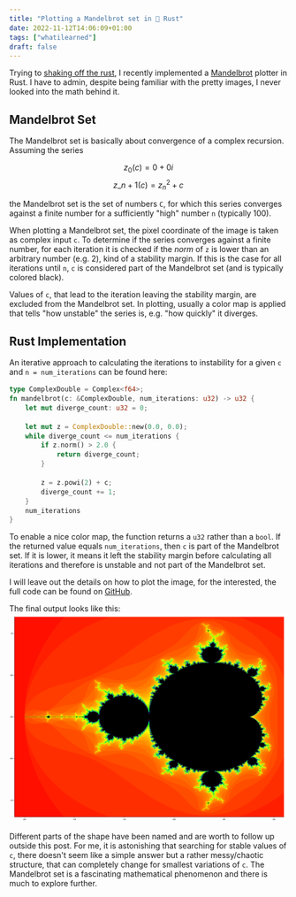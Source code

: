 ```yaml
---
title: "Plotting a Mandelbrot set in 🦀 Rust"
date: 2022-11-12T14:06:09+01:00
tags: ["whatilearned"]
draft: false
---
```


Trying to [shaking off the rust](https://sotr.blog), I recently implemented a
[Mandelbrot](https://en.wikipedia.org/wiki/Mandelbrot_set) plotter in Rust. I
have to admin, despite being familiar with the pretty images, I never looked
into the math behind it.

## Mandelbrot Set

The Mandelbrot set is basically about convergence of a complex recursion.
Assuming the series

$$ z_0(c) = 0 + 0i $$
$$ z\_{n+1}(c) = z_n^2 + c $$

the Mandelbrot set is the set of numbers `C`, for which this series converges
against a finite number for a sufficiently "high" number `n` (typically 100).

When plotting a Mandelbrot set, the pixel coordinate of the image is taken as
complex input `c`. To determine if the series converges against a finite
number, for each iteration it is checked if the _norm_ of `z` is lower than an
arbitrary number (e.g. 2), kind of a stability margin. If this is the case
for all iterations until `n`, `c` is considered part of the Mandelbrot set (and
is typically colored black).

Values of `c`, that lead to the iteration leaving the stability margin, are
excluded from the Mandelbrot set. In plotting, usually a color map is applied
that tells "how unstable" the series is, e.g. "how quickly" it diverges.

## Rust Implementation

An iterative approach to calculating the iterations to instability for a given
`c` and `n = num_iterations` can be found here:

```rust
type ComplexDouble = Complex<f64>;
fn mandelbrot(c: &ComplexDouble, num_iterations: u32) -> u32 {
    let mut diverge_count: u32 = 0;

    let mut z = ComplexDouble::new(0.0, 0.0);
    while diverge_count <= num_iterations {
        if z.norm() > 2.0 {
            return diverge_count;
        }

        z = z.powi(2) + c;
        diverge_count += 1;
    }
    num_iterations
}
```

To enable a nice color map, the function returns a `u32` rather than a `bool`.
If the returned value equals `num_iterations`, then `c` is part of the
Mandelbrot set. If it is lower, it means it left the stability margin before
calculating all iterations and therefore is unstable and not part of the
Mandelbrot set.

I will leave out the details on how to plot the image, for the interested, the
full code can be found on [GitHub](https://github.com/sbmueller/mandelbrot.rs).

The final output looks like this:
![Mandelbrot](/images/mandelbrot.png)

Different parts of the shape have been named and are worth
to follow up outside this post. For me, it is astonishing that searching for
stable values of `c`, there doesn't seem like a simple answer but a rather
messy/chaotic structure, that can completely change for smallest variations of
`c`. The Mandelbrot set is a fascinating mathematical phenomenon and there is much
to explore further.
